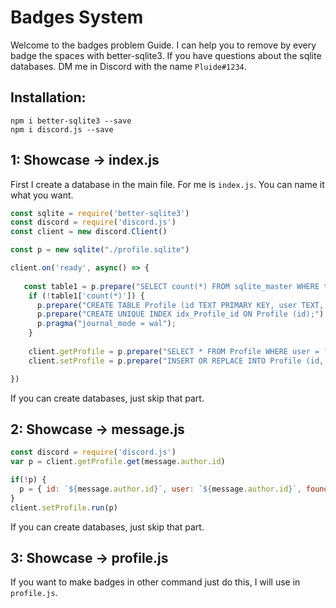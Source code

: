 # Badges System
Welcome to the badges problem Guide.
I can help you to remove by every badge the spaces with better-sqlite3.
If you have questions about the sqlite databases. DM me in Discord with the name `Pluide#1234`.

## Installation:
```
npm i better-sqlite3 --save
npm i discord.js --save
```
## 1: Showcase -> index.js
First I create a database in the main file.
For me is `index.js`. You can name it what you want.
```js
const sqlite = require('better-sqlite3')
const discord = require('discord.js')
const client = new discord.Client()

const p = new sqlite("./profile.sqlite")

client.on('ready', async() => {
   
   const table1 = p.prepare("SELECT count(*) FROM sqlite_master WHERE type='table' AND name = 'Profile';").get();
    if (!table1['count(*)']) {
      p.prepare("CREATE TABLE Profile (id TEXT PRIMARY KEY, user TEXT, founder TEXT, developer TEXT, staff TEXT);").run();
      p.prepare("CREATE UNIQUE INDEX idx_Profile_id ON Profile (id);").run();
      p.pragma("journal_mode = wal");
    }
    
    client.getProfile = p.prepare("SELECT * FROM Profile WHERE user = ?");
    client.setProfile = p.prepare("INSERT OR REPLACE INTO Profile (id, user, founder, developer, staff) VALUES (@id, @founder, @developer, @staff);");

})
```
If you can create databases, just skip that part.
## 2: Showcase -> message.js
```js
const discord = require('discord.js')
var p = client.getProfile.get(message.author.id)

if(!p) {
  p = { id: `${message.author.id}`, user: `${message.author.id}`, founder: `false`, developer: `false`, staff: `false` }
}
client.setProfile.run(p)
```
If you can create databases, just skip that part.
## 3: Showcase -> profile.js
If you want to make badges in other command just do this, I will use in `profile.js`.
